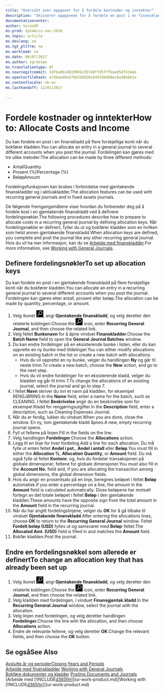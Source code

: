 ```yaml
---
title: "Oversikt over oppgaver for å fordele kostnader og inntekter"
description: "Skisserer oppgavene for å fordele en post i en finanskladd på flere forskjellige konti når du bokfører kladden."
documentationcenter: 
author: SorenGP
ms.prod: dynamics-nav-2018
ms.topic: article
ms.devlang: na
ms.tgt_pltfrm: na
ms.workload: na
ms.date: 06/07/2017
ms.author: sgroespe
ms.translationtype: HT
ms.sourcegitcommit: 1dfba8b14019991c95f40ffd5f7fbaed5df414eb
ms.openlocfilehash: e7d6aed9a57bb2ddd20cb45fd4d68ec0a30eb61a
ms.contentlocale: nb-no
ms.lasthandoff: 12/01/2017

---
```

# <a name="how-to-allocate-costs-and-income"></a><span data-ttu-id="d6c78-103">Fordele kostnader og inntekter</span><span class="sxs-lookup"><span data-stu-id="d6c78-103">How to: Allocate Costs and Income</span></span>
<span data-ttu-id="d6c78-104">Du kan fordele en post i en finanskladd på flere forskjellige konti når du bokfører kladden.</span><span class="sxs-lookup"><span data-stu-id="d6c78-104">You can allocate an entry in a general journal to several different accounts when you post the journal.</span></span> <span data-ttu-id="d6c78-105">Fordelingen kan gjøres med tre ulike metoder:</span><span class="sxs-lookup"><span data-stu-id="d6c78-105">The allocation can be made by three different methods:</span></span>

* <span data-ttu-id="d6c78-106">Antall</span><span class="sxs-lookup"><span data-stu-id="d6c78-106">Quantity</span></span>
* <span data-ttu-id="d6c78-107">Prosent (%)</span><span class="sxs-lookup"><span data-stu-id="d6c78-107">Percentage (%)</span></span>
* <span data-ttu-id="d6c78-108">Beløp</span><span class="sxs-lookup"><span data-stu-id="d6c78-108">Amount</span></span>

<span data-ttu-id="d6c78-109">Fordelingsfunksjonen kan brukes i forbindelse med gjentakende finanskladder og i aktivakladder.</span><span class="sxs-lookup"><span data-stu-id="d6c78-109">The allocation features can be used with recurring general journals and in fixed assets journals.</span></span>
<!--You can also distribute the cost or revenue of a line to an intercompany partner when you post a sales or purchase document. When you post the document, a line will be posted in your general journal, and a corresponding line will be created in the intercompany outbox.-->

<span data-ttu-id="d6c78-110">De følgende fremgangsmåtene viser hvordan du forbereder deg på å fordele kost i en gjentakende finanskladd ved å definere fordelingsnøkler.</span><span class="sxs-lookup"><span data-stu-id="d6c78-110">The following procedures describe how to prepare to allocate costs in a recurring general journal by defining allocation keys.</span></span> <span data-ttu-id="d6c78-111">Når fordelingsnøkler er definert, fyller du ut og bokfører kladden som en hvilken som helst annen gjentakende finanskladd.</span><span class="sxs-lookup"><span data-stu-id="d6c78-111">When allocation keys are defined, you complete and post the journal like any other recurring general journal.</span></span> <span data-ttu-id="d6c78-112">Hvis du vil ha mer informasjon, kan du se [Arbeide med finanskladder](ui-work-general-journals.md).</span><span class="sxs-lookup"><span data-stu-id="d6c78-112">For more information, see [Working with General Journals](ui-work-general-journals.md).</span></span>

## <a name="to-set-up-allocation-keys"></a><span data-ttu-id="d6c78-113">Definere fordelingsnøkler</span><span class="sxs-lookup"><span data-stu-id="d6c78-113">To set up allocation keys</span></span>
<span data-ttu-id="d6c78-114">Du kan fordele en post i en gjentakende finanskladd på flere forskjellige konti når du bokfører kladden.</span><span class="sxs-lookup"><span data-stu-id="d6c78-114">You can allocate an entry in a recurring general journal to several different accounts when you post the journal.</span></span> <span data-ttu-id="d6c78-115">Fordelingen kan gjøres etter antall, prosent eller beløp.</span><span class="sxs-lookup"><span data-stu-id="d6c78-115">The allocation can be made by quantity, percentage, or amount.</span></span>
1. <span data-ttu-id="d6c78-116">Velg ikonet ![Søk etter side eller rapport](media/ui-search/search_small.png "Søk etter side eller rapport"), angi **Gjentakende finanskladd**, og velg deretter den relaterte koblingen.</span><span class="sxs-lookup"><span data-stu-id="d6c78-116">Choose the ![Search for Page or Report](media/ui-search/search_small.png "Search for Page or Report icon") icon, enter **Recurring General Journal**, and then choose the related link.</span></span>
2. <span data-ttu-id="d6c78-117">Velg feltet **Bunkenavn** for å åpne vinduet **Finanskladder**.</span><span class="sxs-lookup"><span data-stu-id="d6c78-117">Choose the **Batch Name** field to open the **General Journal Batches** window.</span></span>
3. <span data-ttu-id="d6c78-118">Du kan endre fordelinger på en eksisterende bunke i listen, eller du kan opprette en ny bunke med tildelinger.</span><span class="sxs-lookup"><span data-stu-id="d6c78-118">You can either modify allocations on an existing batch in the list or create a new batch with allocations.</span></span>
   * <span data-ttu-id="d6c78-119">Hvis du vil opprette en ny bunke, velger du handlingen **Ny** og går til neste trinn.</span><span class="sxs-lookup"><span data-stu-id="d6c78-119">To create a new batch, choose the **New** action, and go to the next step.</span></span>
   * <span data-ttu-id="d6c78-120">Hvis du vil endre fordelinger for en eksisterende kladd, velger du kladden og går til trinn 7.</span><span class="sxs-lookup"><span data-stu-id="d6c78-120">To change the allocations of an existing journal, select the journal and go to step 7.</span></span>    
4. <span data-ttu-id="d6c78-121">I feltet **Navn** skriver du inn et navn på kladden, for eksempel RENGJØRING.</span><span class="sxs-lookup"><span data-stu-id="d6c78-121">In the **Name** field, enter a name for the batch, such as CLEANING.</span></span> <span data-ttu-id="d6c78-122">I feltet **Beskrivelse** angir du en beskrivelse som for eksempel Kladd for rengjøringsutgifter.</span><span class="sxs-lookup"><span data-stu-id="d6c78-122">In the **Description** field, enter a description, such as Cleaning Expenses Journal.</span></span>
5. <span data-ttu-id="d6c78-123">Når du er ferdig, lukker du vinduet.</span><span class="sxs-lookup"><span data-stu-id="d6c78-123">When you are done, close the window.</span></span> <span data-ttu-id="d6c78-124">En ny, tom gjentakende kladd åpnes.</span><span class="sxs-lookup"><span data-stu-id="d6c78-124">A new, empty recurring journal opens.</span></span>
6. <span data-ttu-id="d6c78-125">Fyll ut feltene på linjen.</span><span class="sxs-lookup"><span data-stu-id="d6c78-125">Fill in the fields on the line.</span></span>
7. <span data-ttu-id="d6c78-126">Velg handlingen **Fordelinger**.</span><span class="sxs-lookup"><span data-stu-id="d6c78-126">Choose the **Allocations** action.</span></span>
8. <span data-ttu-id="d6c78-127">Legg til en linje for hver fordeling.</span><span class="sxs-lookup"><span data-stu-id="d6c78-127">Add a line for each allocation.</span></span> <span data-ttu-id="d6c78-128">Du må fylle ut enten feltet **Andel i pst.**, **Andel i antall** eller **Beløp**.</span><span class="sxs-lookup"><span data-stu-id="d6c78-128">You must fill in either the **Allocation %**, **Allocation Quantity**, or **Amount** field.</span></span> <span data-ttu-id="d6c78-129">Du må også fylle ut feltet **Kontonr.** og, hvis du fordeler transaksjonen på globale dimensjoner, feltene for globale dimensjoner.</span><span class="sxs-lookup"><span data-stu-id="d6c78-129">You must also fill in the **Account No.** field and, if you are allocating the transaction among global dimensions, the global dimension fields.</span></span>
9. <span data-ttu-id="d6c78-130">Hvis du angir en prosentsats på en linje, beregnes beløpet i feltet **Beløp** automatisk.</span><span class="sxs-lookup"><span data-stu-id="d6c78-130">If you enter a percentage on a line, the amount in the **Amount** field is calculated automatically.</span></span> <span data-ttu-id="d6c78-131">Disse beløpene har motsatt fortegn av det totale beløpet i feltet **Beløp** i den gjentakende kladden.</span><span class="sxs-lookup"><span data-stu-id="d6c78-131">These amounts have the opposite sign from the total amount in the **Amount** field in the recurring journal.</span></span>
10. <span data-ttu-id="d6c78-132">Når du har angitt fordelingslinjene, velger du **OK** for å gå tilbake til vinduet **Gjentakende finanskladd**.</span><span class="sxs-lookup"><span data-stu-id="d6c78-132">After entering the allocations lines, choose **OK** to return to the **Recurring General Journal** window.</span></span> <span data-ttu-id="d6c78-133">Feltet **Fordelt beløp (USD)** fylles ut og samsvarer med **Beløp**-feltet.</span><span class="sxs-lookup"><span data-stu-id="d6c78-133">The **Allocated Amt. (USD)** field is filled in and matches the **Amount** field.</span></span>
11. <span data-ttu-id="d6c78-134">Bokfør kladden.</span><span class="sxs-lookup"><span data-stu-id="d6c78-134">Post the journal.</span></span>

## <a name="to-change-an-allocation-key-that-has-already-been-set-up"></a><span data-ttu-id="d6c78-135">Endre en fordelingsnøkkel som allerede er definert</span><span class="sxs-lookup"><span data-stu-id="d6c78-135">To change an allocation key that has already been set up</span></span>
1. <span data-ttu-id="d6c78-136">Velg ikonet ![Søk etter side eller rapport](media/ui-search/search_small.png "Søk etter side eller rapport"), angi **Gjentakende finanskladd**, og velg deretter den relaterte koblingen.</span><span class="sxs-lookup"><span data-stu-id="d6c78-136">Choose the ![Search for Page or Report](media/ui-search/search_small.png "Search for Page or Report icon") icon, enter **Recurring General Journal**, and then choose the related link.</span></span>
2. <span data-ttu-id="d6c78-137">Velg kladden med fordelingen, i vinduet **Finansgjentak.kladd**.</span><span class="sxs-lookup"><span data-stu-id="d6c78-137">In the **Recurring General Journal** window, select the journal with the allocation.</span></span>
3. <span data-ttu-id="d6c78-138">Velg linjen med fordelingen, og velg deretter handlingen **Fordelinger**.</span><span class="sxs-lookup"><span data-stu-id="d6c78-138">Choose the line with the allocation, and then choose **Allocations** action.</span></span>
4. <span data-ttu-id="d6c78-139">Endre de relevante feltene, og velg deretter **OK**.</span><span class="sxs-lookup"><span data-stu-id="d6c78-139">Change the relevant fields, and then choose the **OK** button.</span></span>

## <a name="see-also"></a><span data-ttu-id="d6c78-140">Se også</span><span class="sxs-lookup"><span data-stu-id="d6c78-140">See Also</span></span>
[<span data-ttu-id="d6c78-141">Avslutte år og perioder</span><span class="sxs-lookup"><span data-stu-id="d6c78-141">Closing Years and Periods</span></span>](year-close-years-periods.md)  
<span data-ttu-id="d6c78-142">[Arbeide med finanskladder](ui-work-general-journals.md)  </span><span class="sxs-lookup"><span data-stu-id="d6c78-142">[Working with General Journals](ui-work-general-journals.md)  </span></span>  
<span data-ttu-id="d6c78-143">[Bokføre dokumenter og kladder](ui-post-documents-journals.md)  </span><span class="sxs-lookup"><span data-stu-id="d6c78-143">[Posting Documents and Journals](ui-post-documents-journals.md)  </span></span>  
<span data-ttu-id="d6c78-144">[Arbeide med [!INCLUDE[d365fin](includes/d365fin_md.md)]](ui-work-product.md)</span><span class="sxs-lookup"><span data-stu-id="d6c78-144">[Working with [!INCLUDE[d365fin](includes/d365fin_md.md)]](ui-work-product.md)</span></span>

